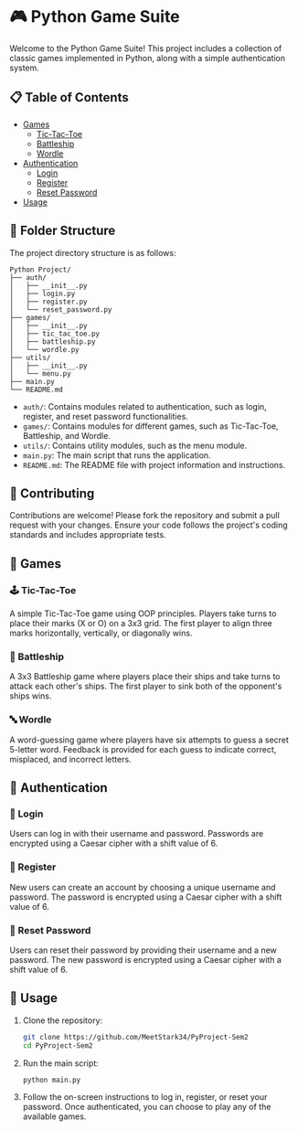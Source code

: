# 🎮 Python Game Suite

Welcome to the Python Game Suite! This project includes a collection of classic games implemented in Python, along with a simple authentication system.

## 📋 Table of Contents

- [Games](#games)
  - [Tic-Tac-Toe](#tic-tac-toe)
  - [Battleship](#battleship)
  - [Wordle](#wordle)
- [Authentication](#authentication)
  - [Login](#login)
  - [Register](#register)
  - [Reset Password](#reset-password)
- [Usage](#usage)

## 📂 Folder Structure

The project directory structure is as follows:

```
Python Project/
├── auth/
│   ├── __init__.py
│   ├── login.py
│   ├── register.py
│   └── reset_password.py
├── games/
│   ├── __init__.py
│   ├── tic_tac_toe.py
│   ├── battleship.py
│   └── wordle.py
├── utils/
│   ├── __init__.py
│   └── menu.py
├── main.py
└── README.md
```

- `auth/`: Contains modules related to authentication, such as login, register, and reset password functionalities.
- `games/`: Contains modules for different games, such as Tic-Tac-Toe, Battleship, and Wordle.
- `utils/`: Contains utility modules, such as the menu module.
- `main.py`: The main script that runs the application.
- `README.md`: The README file with project information and instructions.

## 🤝 Contributing

Contributions are welcome! Please fork the repository and submit a pull request with your changes. Ensure your code follows the project's coding standards and includes appropriate tests.

## 🎲 Games

### 🕹️ Tic-Tac-Toe

A simple Tic-Tac-Toe game using OOP principles. Players take turns to place their marks (X or O) on a 3x3 grid. The first player to align three marks horizontally, vertically, or diagonally wins.

### 🚢 Battleship

A 3x3 Battleship game where players place their ships and take turns to attack each other's ships. The first player to sink both of the opponent's ships wins.

### 🔤 Wordle

A word-guessing game where players have six attempts to guess a secret 5-letter word. Feedback is provided for each guess to indicate correct, misplaced, and incorrect letters.

## 🔐 Authentication

### 🔑 Login

Users can log in with their username and password. Passwords are encrypted using a Caesar cipher with a shift value of 6.

### 📝 Register

New users can create an account by choosing a unique username and password. The password is encrypted using a Caesar cipher with a shift value of 6.

### 🔄 Reset Password

Users can reset their password by providing their username and a new password. The new password is encrypted using a Caesar cipher with a shift value of 6.

## 🚀 Usage

1. Clone the repository:
    ```sh
    git clone https://github.com/MeetStark34/PyProject-Sem2
    cd PyProject-Sem2
    ```

2. Run the main script:
    ```sh
    python main.py
    ```

3. Follow the on-screen instructions to log in, register, or reset your password. Once authenticated, you can choose to play any of the available games.
